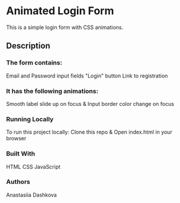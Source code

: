# Animated Login Form
This is a simple login form with CSS animations.

## Description
### The form contains:

Email and Password input fields
"Login" button
Link to registration

### It has the following animations:

Smooth label slide up on focus &
Input border color change on focus

### Running Locally
To run this project locally:
Clone this repo &
Open index.html in your browser

### Built With
HTML
CSS
JavaScript

### Authors
Anastasiia Dashkova
